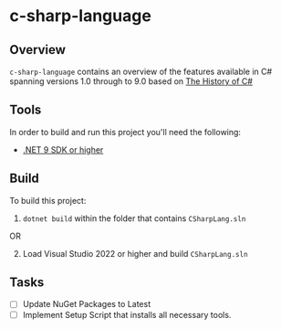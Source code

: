 # c-sharp-language

## Overview

`c-sharp-language` contains an overview of the features available in C# spanning versions 1.0 through
to 9.0 based on [The History of C#](https://docs.microsoft.com/en-us/dotnet/csharp/whats-new/csharp-version-history)

## Tools

In order to build and run this project you'll need the following:

- [.NET 9 SDK or higher](https://www.microsoft.com/net/download)

## Build

To build this project:

1. `dotnet build` within the folder that contains `CSharpLang.sln`

OR

2. Load Visual Studio 2022 or higher and build `CSharpLang.sln`

## Tasks

- [ ] Update NuGet Packages to Latest
- [ ] Implement Setup Script that installs all necessary tools.